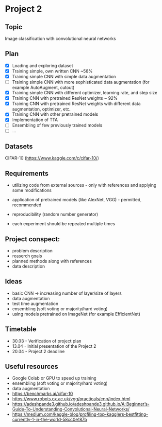 # Project 2

## Topic
Image classification with convolutional neural networks

## Plan

- [X] Loading and exploring dataset
- [X] Training simple, own written CNN ~58%
- [X] Training simple CNN with simple data augmentation
- [ ] Training simple CNN with more sophisticated data augmentation (for example AutoAugment, cutout)
- [X] Training simple CNN with different optimizer, learning rate, and step size
- [X] Training CNN with pretrained ResNet weights ~ 92%
- [X] Training CNN with pretrained ResNet weights with different data augmentation, optimizer, etc.
- [X] Training CNN with other pretrained models
- [X] Implementation of TTA
- [ ] Ensembling of few previously trained models
- [ ] ...

## Datasets

CIFAR-10 (https://www.kaggle.com/c/cifar-10/)

## Requirements

* utilizing code from external sources - only with references and applying some modifications
* application of pretrained models (like AlexNet, VGG) - permitted, recommended

* reproducibility (random number generator)
* each experiment should be repeated multiple times

## Project conspect:

* problem description
* reaserch goals
* planned methods along with references
* data description

## Ideas

* basic CNN -> increasing number of layer/size of layers
* data augmentation
* test time augmentation
* ensembling (soft voting or majority/hard voting)
* using models pretrained on ImageNet (for example EfficientNet)

## Timetable

* 30.03 - Verification of project plan
* 13.04 - Initial presentation of the Project 2
* 20.04 - Project 2 deadline

## Useful resources

* Google Colab or GPU to speed up training
* ensembling (soft voting or majority/hard voting)
* data augmentation
* https://benchmarks.ai/cifar-10
* https://www.robots.ox.ac.uk/vgg/practicals/cnn/index.html
* https://adeshpande3.github.io/adeshpande3.github.io/A-Beginner’s-Guide-To-Understanding-Convolutional-Neural-Networks/
* https://medium.com/kaggle-blog/profiling-top-kagglers-bestfitting-currently-1-in-the-world-58cc0e187b
